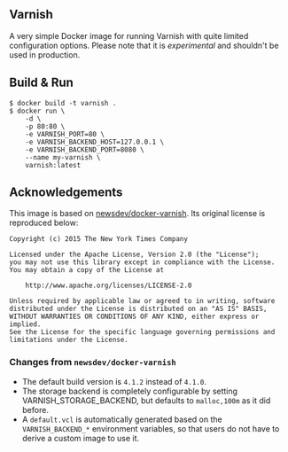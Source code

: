 Varnish
-------
A very simple Docker image for running Varnish with quite limited configuration
options. Please note that it is *experimental* and shouldn't be used in production.

## Build & Run

```
$ docker build -t varnish .
$ docker run \
	-d \
	-p 80:80 \
	-e VARNISH_PORT=80 \
	-e VARNISH_BACKEND_HOST=127.0.0.1 \
	-e VARNISH_BACKEND_PORT=8080 \
	--name my-varnish \
	varnish:latest
```

## Acknowledgements
This image is based on [newsdev/docker-varnish](https://github.com/newsdev/docker-varnish).
Its original license is reproduced below:

```
Copyright (c) 2015 The New York Times Company

Licensed under the Apache License, Version 2.0 (the "License");
you may not use this library except in compliance with the License.
You may obtain a copy of the License at

    http://www.apache.org/licenses/LICENSE-2.0

Unless required by applicable law or agreed to in writing, software
distributed under the License is distributed on an "AS IS" BASIS,
WITHOUT WARRANTIES OR CONDITIONS OF ANY KIND, either express or implied.
See the License for the specific language governing permissions and
limitations under the License.
```

### Changes from `newsdev/docker-varnish`

  - The default build version is `4.1.2` instead of `4.1.0`.
  - The storage backend is completely configurable by setting
    VARNISH_STORAGE_BACKEND, but defaults to `malloc,100m` as it did before.
  - A `default.vcl` is automatically generated based on the `VARNISH_BACKEND_*`
    environment variables, so that users do not have to derive a custom image
    to use it.
